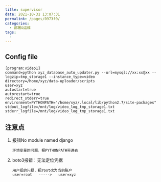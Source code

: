 ```yaml
---
title: supervisor
date: 2021-10-31 13:07:31
permalink: /pages/0973f0/
categories:
  - 部署&运维
tags:
  - 
---
```

## Config file
```
[program:video1]
command=python xyz_database_auto_updater.py --url=mysql://xx:xx@xx --logzip=tmp_storage1 --instance_type=video
directory=/home/xyz/data-uploader/scripts
user=xyz
autostart=true
autorestart=true
redirect_stderr=true
environment=PYTHONPATH="/home/xyz/.local/lib/python2.7/site-packages"
stdout_logfile=/mnt/log/video_log_tmp_storage1.txt
stderr_logfile=/mnt/log/video_log_tmp_storage1.txt
```

## 注意点
1. 报错No module named django
    ```
    环境变量的问题，把PYTHONPATH带进去
    ```
2. boto3报错：无法定位凭据
    ```
    用户组的问题，把root改为当前账户
    user=root   ----->   user=xyz
    ```